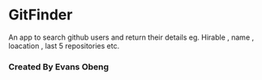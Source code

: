 
# GitFinder

An app to search github users and return their details eg. Hirable , name , loacation , last 5 repositories etc.

### Created By Evans Obeng 

